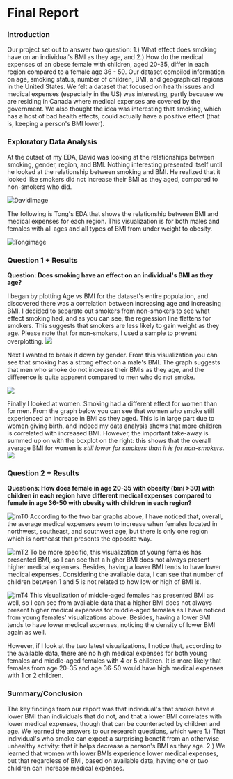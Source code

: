 # Final Report
### Introduction

Our project set out to answer two question: 1.) What effect does smoking have on an individual's BMI as they age, and 2.) How do the medical expenses of an obese female with children, aged 20-35, differ in each region compared to a female age 36 - 50.  Our dataset compiled information on age, smoking status, number of children, BMI, and geographical regions in the United States. We felt a dataset that focused on health issues and medical expenses (especially in the US) was interesting, partly because we are residing in Canada where medical expenses are covered by the government.  We also thought the idea was interesting that smoking, which has a host of bad health effects, could actually have a positive effect (that is, keeping a person's BMI lower).

### Exploratory Data Analysis

At the outset of my EDA, David was looking at the relationships between smoking, gender, region, and BMI.  Nothing interesting presented itself until he looked at the relationship between smoking and BMI.  He realized that it looked like smokers did not increase their BMI as they aged, compared to non-smokers who did.

![Davidimage](images/davidimage1.jpg)

The following is Tong's EDA that shows the relationship between BMI and medical expenses for each region. This visualization is for both males and females with all ages and all types of BMI from under weight to obesity.

![Tongimage](images/EDATong.png)

### Question 1 + Results

**Question: Does smoking have an effect on an individual's BMI as they age?**

I began by plotting Age vs BMI for the dataset's entire population, and discovered there was a correlation between increasing age and increasing BMI.  I decided to separate out smokers from non-smokers to see what effect smoking had, and as you can see, the regression line flattens for smokers.  This suggests that smokers are less likely to gain weight as they age. Please note that for non-smokers, I used a sample to prevent overplotting.
![](images/Bmi_Age_SmokervsNon.jpg)

Next I wanted to break it down by gender. From this visualization you can see that smoking has a strong effect on a male's BMI.  The graph suggests that men who smoke do not increase their BMIs as they age, and the difference is quite apparent compared to men who do not smoke.

![](images/Bmi_Age_SmokervsNon_Men.jpg)

Finally I looked at women.  Smoking had a different effect for women than for men. From the graph below you can see that women who smoke still experienced an increase in BMI as they aged.  This is in large part due to women giving birth, and indeed my data analysis shows that more children is correlated with increased BMI.
However, the important take-away is summed up on with the boxplot on the right: this shows that the overall average BMI for women is *still lower for smokers than it is for non-smokers*. 
![](images/Bmi_Age_women.jpg)

### Question 2 + Results

**Questions: How does female in age 20-35 with obesity (bmi >30) with children in each region have different medical expenses compared to female in age 36-50 with obesity with children in each region?**

![imT0](images/VisT0.png)
According to the two bar graphs above, I have noticed that, overall, the average medical expenses seem to increase when females located in northwest, southeast, and southwest age, but there is only one region which is northeast that presents the opposite way. 

![imT2](images/VisT2.png)
To be more specific, this visualization of young females has presented BMI, so I can see that a higher BMI does not always present higher medical expenses. Besides, having a lower BMI tends to have lower medical expenses. Considering the available data, I can see that number of children between 1 and 5 is not related to how low or high of BMI is.  

![imT4](images/VisT4.png)
This visualization of middle-aged females has presented BMI as well, so I can see from available data that a higher BMI does not always present higher medical expenses for middle-aged females as I have noticed from young females' visualizations above. Besides, having a lower BMI tends to have lower medical expenses, noticing the density of lower BMI again as well. 

However, if I look at the two latest visualizations, I notice that, according to the available data, there are no high medical expenses for both young females and middle-aged females with 4 or 5 children. It is more likely that females from age 20-35 and age 36-50 would have high medical expenses with 1 or 2 children. 

### Summary/Conclusion
The key findings from our report was that individual's that smoke have a lower BMI than individuals that do not, and that a lower BMI correlates with lower medical expenses, though that can be counteracted by children and age.  We learned the answers to our research questions, which were 1.) That individual's who smoke can expect a surprising benefit from an otherwise unhealthy activity: that it helps decrease a person's BMI as they age. 2.) We learned that women with lower BMIs experience lower medical expenses, but that regardless of BMI, based on available data, having one or two children can increase medical expenses.
